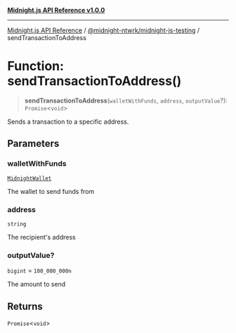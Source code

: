 [**Midnight.js API Reference v1.0.0**](../../../README.md)

***

[Midnight.js API Reference](../../../packages.md) / [@midnight-ntwrk/midnight-js-testing](../README.md) / sendTransactionToAddress

# Function: sendTransactionToAddress()

> **sendTransactionToAddress**(`walletWithFunds`, `address`, `outputValue`?): `Promise`\<`void`\>

Sends a transaction to a specific address.

## Parameters

### walletWithFunds

[`MidnightWallet`](../type-aliases/MidnightWallet.md)

The wallet to send funds from

### address

`string`

The recipient's address

### outputValue?

`bigint` = `100_000_000n`

The amount to send

## Returns

`Promise`\<`void`\>

